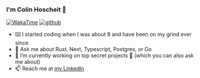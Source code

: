 
### I'm Colin Hoscheit 👋

[![WakaTime](https://wakatime.com/badge/user/82cdae6a-ce3c-4063-8986-f4c5ae89b50d.svg)](https://wakatime.com/@82cdae6a-ce3c-4063-8986-f4c5ae89b50d)
[![github](https://img.shields.io/github/followers/cchosch?logo=github&style=plastic)](https://github.com/cchosch?tab=followers)

- ⌨️ I started coding when I was about 8 and have been on my grind ever since
- 💬 Ask me about Rust, Next, Typescript, Postgres, or Go
- 🔭 I’m currently working on top secret projects 🤫 (which you can also ask me about)
- 📫 Reach me at [my LinkedIn](https://www.linkedin.com/in/colin-hoscheit/)


